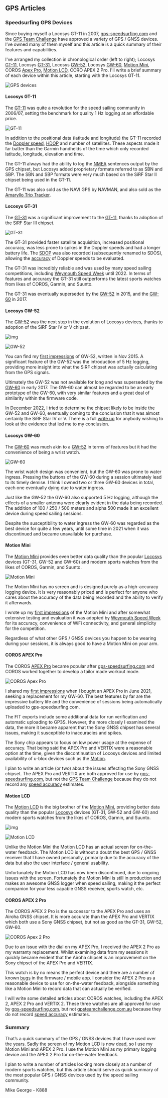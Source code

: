 ## GPS Articles

### Speedsurfing GPS Devices

Since buying myself a Locosys GT-11 in 2007, [gps-speedsurfing,com](https://www.gps-speedsurfing.com/default.aspx?mnu=item&item=GPSInfo) and the [GPS Team Challenge](https://www.gpsteamchallenge.com.au/pages/rules) have approved a variety of GPS / GNSS devices. I’ve owned many of them myself and this article is a quick summary of their features and capabilities.

I've arranged my collection in chronological order (left to right); Locosys [GT-11](https://logiqx.github.io/gps-guides/devices/locosys/gt-11/), Locosys [GT-31](https://logiqx.github.io/gps-guides/devices/locosys/gt-31/), Locosys [GW-52](https://logiqx.github.io/gps-guides/devices/locosys/gw-52/), Locosys [GW-60](https://logiqx.github.io/gps-guides/devices/locosys/gw-60/), [Motion Mini](https://logiqx.github.io/gps-guides/devices/motion/mini/), COROS [Apex Pro](https://logiqx.github.io/gps-guides/devices/coros/apex-pro/), [Motion LCD](https://logiqx.github.io/gps-guides/devices/motion/lcd/), CORO APEX 2 Pro. I'll write a brief summary of each device within this article, starting with the Locosys GT-11.

![GPS devices](img/all-devices.jpg)



#### Locosys GT-11

The [GT-11](https://logiqx.github.io/gps-guides/devices/locosys/gt-11/) was quite a revolution for the speed sailing community in 2006/07, setting the benchmark for quality 1 Hz logging at an affordable price.

![GT-11](img/gt-11.jpg)

In addition to the positional data (latitude and longitude) the GT-11 recorded the [Doppler speed](https://medium.com/@mikeg888/the-importance-of-doppler-b886b14bb65d), [HDOP](https://en.wikipedia.org/wiki/Dilution_of_precision_(navigation)) and number of satellites. These aspects made it far batter than the Garmin handhelds of the time which only recorded latitude, longitude, elevation and time.

The GT-11 always had the ability to log the [NMEA](https://gpsd.gitlab.io/gpsd/NMEA.html) sentences output by the GPS chipset, but Locosys added proprietary formats referred to as SBN and SBP. The SBN and SBP formats were very much based on the SiRF Star II chipset being used in the GT-11.

The GT-11 was also sold as the NAVI GPS by NAVMAN, and also sold as the [Amaryllo Trip Tracker](https://www.amaryllo.com/almooj/sports-products/amaryllo-trip-tracker-gps-sports-device-7.html).



#### Locosys GT-31

The [GT-31](https://logiqx.github.io/gps-guides/devices/locosys/gt-31/) was a significant improvement to the [GT-11](https://logiqx.github.io/gps-guides/devices/locosys/gt-11/), thanks to adoption of the SiRF Star III chipset.

![GT-31](img/gt-31-new.jpg)

The GT-31 provided faster satellite acquisition, increased positional accuracy, was less prone to spikes in the Doppler speeds and had a longer battery life. The [SDOP](https://nujournal.net/estimating-accuracy-of-gps-doppler-speed-measurement-using-speed-dilution-of-precision-sdop-parameter/) was also recorded (subsequently renamed to SDOS), allowing the [accuracy](https://medium.com/@mikeg888/gnss-accuracy-estimates-74a04ce20608) of Doppler speeds to be evaluated.

The GT-31 was incredibly reliable and was used by many speed sailing competitions, including [Weymouth Speed Week](https://weymouthspeedweek.com/) until 2022. In terms of features and accuracy the GT-31 still outperforms the latest sports watches from likes of COROS, Garmin, and Suunto.

The GT-31 was eventually superseded by the [GW-52](https://logiqx.github.io/gps-guides/devices/locosys/gw-52/) in 2015, and the [GW-60](https://logiqx.github.io/gps-guides/devices/locosys/gw-60/) in 2017.

####  

#### Locosys GW-52

The [GW-52](https://logiqx.github.io/gps-guides/devices/locosys/gw-52/) was the next step in the evolution of Locosys devices, thanks to adoption of the SiRF Star IV or V chipset.

![img](https://cdn-images-1.medium.com/max/880/1*aMmk6dCx8ZHh7PAGYnJJgA.jpeg)

![GW-52](img/gw-52.jpg)

You can find my [first impressions](https://logiqx.github.io/gps-guides/devices/locosys/gw-52/first-impressions.html) of GW-52, written in Nov 2015. A significant feature of the GW-52 was the introduction of 5 Hz logging, providing more insight into what the SiRF chipset was actually calculating from the GPS signals.

Ultimately the GW-52 was not available for long and was superseded by the [GW-60](https://logiqx.github.io/gps-guides/devices/locosys/gw-60/) in early 2017. The GW-60 can almost be regarded to be an early prototype of the GW-60,  with very similar features and a great deal of similarity within the firmware code.

In December 2022, I tried to determine the chipset likely to be inside the GW-52 and GW-60, eventually coming to the conclusion that it was almost certainly the SiRF Star IV or V. There is a full [write up](https://logiqx.github.io/gps-details/devices/locosys/detective.html) for anybody wishing to look at the evidence that led me to my conclusion.



#### Locosys GW-60

The [GW-60](https://logiqx.github.io/gps-guides/devices/locosys/gw-60/) was much akin to a [GW-52](https://logiqx.github.io/gps-guides/devices/locosys/gw-52/) in terms of features but it had the convenience of being a wrist watch.

![GW-60](img/gw-60.jpg)

The wrist watch design was convenient, but the GW-60 was prone to water ingress. Pressing the buttons of the GW-60 during a session ultimately lead to its timely demise. I think I owned two or three GW-60 devices in total, each one eventually dying due to water ingress.

Just like the GW-52 the GW-60 also supported 5 Hz logging, although the effects of a smaller antenna were clearly evident in the data being recorded. The addition of 100 / 250 / 500 meters and alpha 500 made it an excellent device during speed sailing sessions.

Despite the susceptibility to water ingress the GW-60 was regarded as the best device for quite a few years, until some time in 2021 when it was discontinued and became unavailable for purchase.



#### Motion Mini

The [Motion Mini](https://logiqx.github.io/gps-guides/devices/motion/mini/) provides even better data quality than the popular [Locosys](https://logiqx.github.io/gps-guides/devices/locosys/) devices (GT-31, GW-52 and GW-60) and modern sports watches from the likes of COROS, Garmin, and Suunto.

![Motion Mini](img/motion-mini.jpg)

The Motion Mini has no screen and is designed purely as a high-accuracy logging device. It is very reasonably priced and is perfect for anyone who cares about the accuracy of the data being recorded and the ability to verify it afterwards.

I wrote up my [first impressions](https://logiqx.github.io/gps-guides/devices/motion/mini/first-impressions.html) of the Motion Mini and after somewhat extensive testing and evaluation it was adopted by [Weymouth Speed Week](https://weymouthspeedweek.com/) for its accuracy, convenience of WiFi connectivity, and general simplicity for the competition.

Regardless of what other GPS / GNSS devices you happen to be wearing during your sessions, it is always good to have a Motion Mini on your arm.

 

#### COROS APEX Pro

The COROS [APEX Pro](https://logiqx.github.io/gps-guides/devices/coros/apex-pro/) became popular after [gps-speedsurfing.com](https://www.gps-speedsurfing.com/) and COROS worked together to develop a tailor made workout mode.

![COROS Apex Pro](img/apex-pro.jpg)

I shared  my [first impressions](https://logiqx.github.io/gps-guides/devices/coros/apex-pro/first-impressions.html) when I bought an APEX Pro in June 2021, seeking a replacement for my GW-60. The best features by far are the impressive battery life and the convenience of sessions being automatically uploaded to gps-speedsurfing.com.

The FIT exports include some additional data for run verification and automatic uploading to GP3S. However, the more closely I examined the data, the more it became apparent that the Sony GNSS chipset has several issues, making it susceptible to inaccuracies and spikes.

The Sony chip appears to focus on low power usage at the expense of accuracy. That being said the APEX Pro and VERTIX were a reasonable option at the time, given the discontinuation of Locosys devices and limited availability of u-blox devices such as the [Motion](https://logiqx.github.io/gps-guides/devices/motion/).

I plan to write an article (or two) about the issues affecting the Sony GNSS chipset. The APEX Pro and VERTIX are both approved for use by [gps-speedsurfing.com](https://www.gps-speedsurfing.com/default.aspx?mnu=item&item=GPSInfo), but not the [GPS Team Challenge](https://www.gpsteamchallenge.com.au/pages/rules) because they do not record any [speed accuracy](https://medium.com/@mikeg888/gnss-accuracy-estimates-74a04ce20608) estimates.



#### Motion LCD

The [Motion LCD](https://logiqx.github.io/gps-guides/devices/motion/lcd/) is the big brother of the [Motion Mini](https://logiqx.github.io/gps-guides/devices/motion/mini/), providing better data quality than the popular [Locosys](https://logiqx.github.io/gps-guides/devices/locosys/) devices (GT-31, GW-52 and GW-60) and modern sports watches from the likes of COROS, Garmin, and Suunto.

![img](https://cdn-images-1.medium.com/max/880/1*-Z0WyyBoXtorf2F5Ip3yIQ.jpeg)

![Motion LCD](img/motion-lcd.jpg)

Unlike the Motion Mini the Motion LCD has an actual screen for on-the-water feedback. The Motion LCD is without a doubt the best GPS / GNSS receiver that I have owned personally, primarily due to the accuracy of the data but also the user interface / general usability.

Unfortunately the Motion LCD has now been discontinued, due to ongoing issues with the screen. Fortunately the Motion Mini is still in production and makes an awesome GNSS logger when speed sailing, making it the perfect companion for your less capable GNSS receiver, sports watch, etc.



#### COROS APEX 2 Pro

The COROS APEX 2 Pro is the successor to the APEX Pro and uses an Airoha GNSS chipset. It is more accurate than the APEX Pro and VERTIX which both use a Sony GNSS chipset, but not as good as the GT-31, GW-52, GW-60.

![COROS Apex 2 Pro](img/apex-2-pro.jpg)

Due to an issue with the dial on my APEX Pro, I received the APEX 2 Pro as my warranty replacement. Whilst examining data from my sessions it quickly became evident that the Airoha chipset is an improvement on the Sony chipset of the APEX Pro and VERTIX.

This watch is by no means the perfect device and there are a number of known [bugs](https://github.com/Logiqx/gp3s-coros/issues) in the firmware / mobile app. I consider the APEX 2 Pro as a reasonable device to use for on-the-water feedback, alongside something like a Motion Mini to record data that can actually be verified.

I will write some detailed articles about COROS watches, including the APEX 2, APEX 2 Pro and VERTIX 2. These three watches are all approved for use by [gps-speedsurfing.com](https://www.gps-speedsurfing.com/default.aspx?mnu=item&item=GPSInfo), but not [gpsteamchallenge.com.au](https://www.gpsteamchallenge.com.au/pages/rules) because they do not record [speed accuracy](https://medium.com/@mikeg888/gnss-accuracy-estimates-74a04ce20608) estimates.



### Summary

That’s a quick summary of the GPS / GNSS devices that I have used over the years. Sadly the screen of my Motion LCD is now dead, so I use my Motion Mini and APEX 2 Pro. I use the Motion Mini as my primary logging device and the APEX 2 Pro for on-the-water feedback.

I plan to write a number of articles looking more closely at a number of modern sports watches, but this article should serve as quick summary of the most popular GPS / GNSS devices used by the speed sailing community.



Mike George - K888

